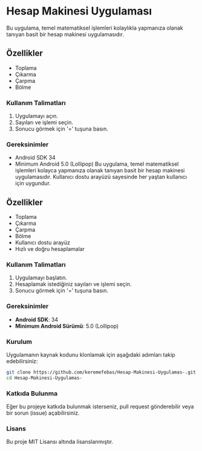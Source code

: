 # Hesap Makinesi Uygulaması
Bu uygulama, temel matematiksel işlemleri kolaylıkla yapmanıza olanak tanıyan basit bir hesap makinesi uygulamasıdır.

## Özellikler
- Toplama
- Çıkarma
- Çarpma
- Bölme

### Kullanım Talimatları
1. Uygulamayı açın.
2. Sayıları ve işlemi seçin.
3. Sonucu görmek için '=' tuşuna basın.

### Gereksinimler
- Android SDK 34
- Minimum Android 5.0 (Lollipop)
Bu uygulama, temel matematiksel işlemleri kolayca yapmanıza olanak tanıyan basit bir hesap makinesi uygulamasıdır. Kullanıcı dostu arayüzü sayesinde her yaştan kullanıcı için uygundur.

## Özellikler
- Toplama
- Çıkarma
- Çarpma
- Bölme
- Kullanıcı dostu arayüz
- Hızlı ve doğru hesaplamalar

### Kullanım Talimatları
1. Uygulamayı başlatın.
2. Hesaplamak istediğiniz sayıları ve işlemi seçin.
3. Sonucu görmek için '=' tuşuna basın.

### Gereksinimler
- **Android SDK**: 34
- **Minimum Android Sürümü**: 5.0 (Lollipop)

### Kurulum
Uygulamanın kaynak kodunu klonlamak için aşağıdaki adımları takip edebilirsiniz:
```bash
git clone https://github.com/keremefebas/Hesap-Makinesi-Uygulamas-.git
cd Hesap-Makinesi-Uygulamas-
```

### Katkıda Bulunma
Eğer bu projeye katkıda bulunmak isterseniz, pull request gönderebilir veya bir sorun (issue) açabilirsiniz.

### Lisans
Bu proje MIT Lisansı altında lisanslanmıştır.
